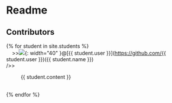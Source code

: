 # Readme 
## Contributors

{% for student in site.students %} <br />
&nbsp;&nbsp;&nbsp;&nbsp;>><img src="{{ student.image }}">{: width="40" }@[{{ student.user }}](https://github.com/{{ student.user }})({{ student.name }}) <br />
/>><p>&nbsp;&nbsp;&nbsp;&nbsp;&nbsp;&nbsp;&nbsp;&nbsp;&nbsp;&nbsp;{{ student.content }}</p><br />
{% endfor %}
